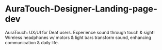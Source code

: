 # AuraTouch-Designer-Landing-page-dev
 AuraTouch: UX/UI for Deaf users. Experience sound through touch &amp; sight! Wireless headphones w/ motors &amp; light bars transform sound, enhancing communication &amp; daily life.
